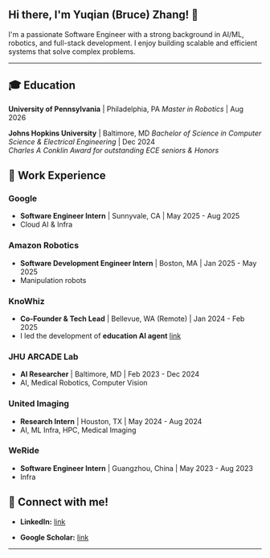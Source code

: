 ## Hi there, I'm Yuqian (Bruce) Zhang! 👋

I'm a passionate Software Engineer with a strong background in AI/ML, robotics, and full-stack development. I enjoy building scalable and efficient systems that solve complex problems.

---

## 🎓 Education

**University of Pennsylvania** | Philadelphia, PA
*Master in Robotics* | Aug 2026

**Johns Hopkins University** | Baltimore, MD
*Bachelor of Science in Computer Science & Electrical Engineering* | Dec 2024  
*Charles A Conklin Award for outstanding ECE seniors & Honors*

## 💼 Work Experience

### Google

* **Software Engineer Intern** | Sunnyvale, CA | May 2025 - Aug 2025
* Cloud AI & Infra

### Amazon Robotics

* **Software Development Engineer Intern** | Boston, MA | Jan 2025 - May 2025
* Manipulation robots

### KnoWhiz

* **Co-Founder & Tech Lead** | Bellevue, WA (Remote) | Jan 2024 - Feb 2025
* I led the development of **education AI agent** [link](https://www.knowhiz.us/)

### JHU ARCADE Lab

* **AI Researcher** | Baltimore, MD | Feb 2023 - Dec 2024
* AI, Medical Robotics, Computer Vision

### United Imaging

* **Research Intern** | Houston, TX | May 2024 - Aug 2024
* AI, ML Infra, HPC, Medical Imaging

### WeRide

* **Software Engineer Intern** | Guangzhou, China | May 2023 - Aug 2023
* Infra


## 🔗 Connect with me!

* **LinkedIn:** [link](https://www.linkedin.com/in/yqbrucezhang/)

* **Google Scholar:** [link](https://scholar.google.com/citations?user=0Cg_pk0AAAAJ&hl=en)
---
